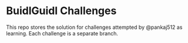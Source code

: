 # BuidlGuidl Challenges

This repo stores the solution for challenges attempted by @pankaj512 as learning. Each challenge is a separate branch.
